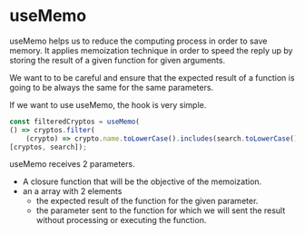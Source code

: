 # useMemo

useMemo helps us to reduce the computing process in order to save memory. It applies memoization technique in order to speed the reply up by storing the result of a given function for given arguments.

We want to to be careful and ensure that the expected result of a function is going to be always the same for the same parameters.

If we want to use useMemo, the hook is very simple.

```javascript
const filteredCryptos = useMemo(
() => cryptos.filter(
    (crypto) => crypto.name.toLowerCase().includes(search.toLowerCase())), 
[cryptos, search]);
```

useMemo receives 2 parameters.

* A closure function that will be the objective of the memoization.
* an a array with 2 elements
  * the expected result of the function for the given parameter.
  * the parameter sent to the function for which we will sent the result without processing or executing the function.

